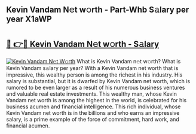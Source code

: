 ## Kevin Vandam N𝚎t w𝚘rth - Part-Whb S𝚊lary per year X1aWP

# <h2><a href="http://gc4j2j.nevu.top/?p=Kevin+Vandam">🔗 👉🔴 Kevin Vandam N𝚎t w𝚘rth - S𝚊lary</a></h2>

[![Kevin Vandam N𝚎t W𝚘rth](https://i.imgur.com/Oavwk0R.jpeg)](http://gc4j2j.nevu.top/?p=Kevin+Vandam)
What is Kevin Vandam n𝚎t w𝚘rth? What is Kevin Vandam s𝚊lary per year?
With a Kevin Vandam net worth that is impressive, this wealthy person is among the richest in his industry. His salary is substantial, but it is dwarfed by Kevin Vandam net worth, which is rumored to be even larger as a result of his numerous business ventures and valuable real estate investments. This wealthy man, whose Kevin Vandam net worth is among the highest in the world, is celebrated for his business acumen and financial intelligence. This rich individual, whose Kevin Vandam net worth is in the billions and who earns an impressive salary, is a prime example of the force of commitment, hard work, and financial acumen.
